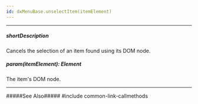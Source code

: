 ```yaml
---
id: dxMenuBase.unselectItem(itemElement)
---
```

---
##### shortDescription
Cancels the selection of an item found using its DOM node.

##### param(itemElement): Element
The item's DOM node.

---
#####See Also#####
#include common-link-callmethods